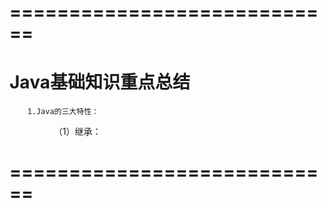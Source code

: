 






# ============================


# Java基础知识重点总结



        1.Java的三大特性：
                      （1）继承：
# ============================









